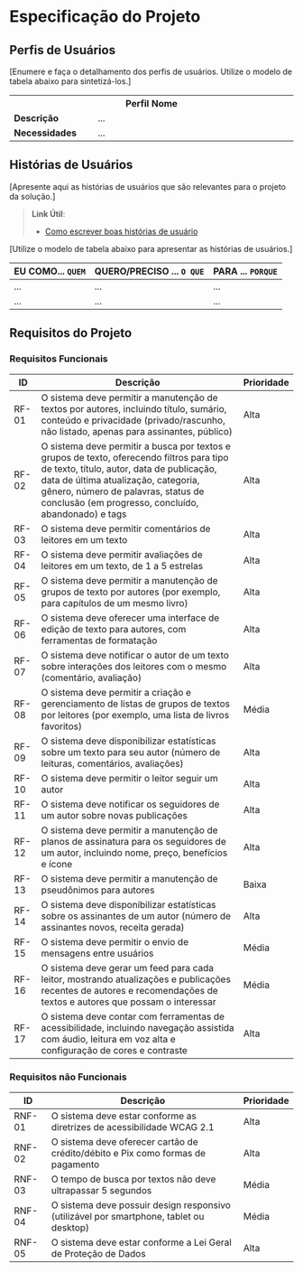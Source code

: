# Especificação do Projeto

## Perfis de Usuários

[Enumere e faça o detalhamento dos perfis de usuários. Utilize o modelo de tabela abaixo para sintetizá-los.]

<table>
<tbody>
<tr align=center>
<th colspan="2">Perfil Nome </th>
</tr>
<tr>
<td width="150px"><b>Descrição</b></td>
<td width="600px">...</td>
</tr>
<tr>
<td><b>Necessidades</b></td>
<td>...</td>
</tr>
</tbody>
</table>


## Histórias de Usuários

[Apresente aqui as histórias de usuários que são relevantes para o projeto da solução.]

> **Link Útil**:
> - [Como escrever boas histórias de usuário](https://medium.com/vertice/como-escrever-boas-users-stories-hist%C3%B3rias-de-usu%C3%A1rios-b29c75043fac)

[Utilize o modelo de tabela abaixo para apresentar as histórias de usuários.]

|EU COMO... `QUEM`   | QUERO/PRECISO ... `O QUE` |PARA ... `PORQUE`                 |
|--------------------|---------------------------|----------------------------------|
| ...                | ...                       | ...                              |
| ...                | ...                       | ...                              |

## Requisitos do Projeto

### Requisitos Funcionais

|ID    | Descrição                | Prioridade |
|-------|---------------------------------|----|
| RF-01 | O sistema deve permitir a manutenção de textos por autores, incluindo título, sumário, conteúdo e privacidade (privado/rascunho, não listado, apenas para assinantes, público) | Alta |
| RF-02 | O sistema deve permitir a busca por textos e grupos de texto, oferecendo filtros para tipo de texto, título, autor, data de publicação, data de última atualização, categoria, gênero, número de palavras, status de conclusão (em progresso, concluído, abandonado) e tags | Alta |
| RF-03 | O sistema deve permitir comentários de leitores em um texto | Alta |
| RF-04 | O sistema deve permitir avaliações de leitores em um texto, de 1 a 5 estrelas | Alta |
| RF-05 | O sistema deve permitir a manutenção de grupos de texto por autores (por exemplo, para capítulos de um mesmo livro) | Alta |
| RF-06 | O sistema deve oferecer uma interface de edição de texto para autores, com ferramentas de formatação | Alta |
| RF-07 | O sistema deve notificar o autor de um texto sobre interações dos leitores com o mesmo (comentário, avaliação) | Alta |
| RF-08 | O sistema deve permitir a criação e gerenciamento de listas de grupos de textos por leitores (por exemplo, uma lista de livros favoritos) | Média |
| RF-09 | O sistema deve disponibilizar estatísticas sobre um texto para seu autor (número de leituras, comentários, avaliações) | Alta |
| RF-10 | O sistema deve permitir o leitor seguir um autor | Alta |
| RF-11 | O sistema deve notificar os seguidores de um autor sobre novas publicações | Alta |
| RF-12 | O sistema deve permitir a manutenção de planos de assinatura para os seguidores de um autor, incluindo nome, preço, benefícios e ícone | Alta |
| RF-13 | O sistema deve permitir a manutenção de pseudônimos para autores | Baixa |
| RF-14 | O sistema deve disponibilizar estatísticas sobre os assinantes de um autor (número de assinantes novos, receita gerada) | Alta |
| RF-15 | O sistema deve permitir o envio de mensagens entre usuários | Média |
| RF-16 | O sistema deve gerar um feed para cada leitor, mostrando atualizações e publicações recentes de autores e recomendações de textos e autores que possam o interessar | Média |
| RF-17 | O sistema deve contar com ferramentas de acessibilidade, incluindo navegação assistida com áudio, leitura em voz alta e configuração de cores e contraste | Alta |

### Requisitos não Funcionais

|ID      | Descrição               |Prioridade |
|--------|-------------------------|----|
| RNF-01 | O sistema deve estar conforme as diretrizes de acessibilidade WCAG 2.1 | Alta |
| RNF-02 | O sistema deve oferecer cartão de crédito/débito e Pix como formas de pagamento | Alta |
| RNF-03  | O tempo de busca por textos não deve ultrapassar 5 segundos | Média |
| RNF-04 | O sistema deve possuir design responsivo (utilizável por smartphone, tablet ou desktop) | Média |
| RNF-05 | O sistema deve estar conforme a Lei Geral de Proteção de Dados | Alta |


